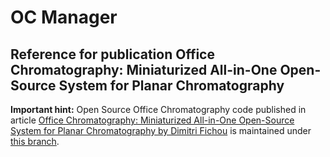 # OC Manager

## Reference for publication Office Chromatography: Miniaturized All-in-One Open-Source System for Planar Chromatography
**Important hint:** Open Source Office Chromatography code published in article [Office Chromatography: Miniaturized All-in-One Open-Source System for Planar Chromatography by Dimitri Fichou](https://pubs.acs.org/doi/10.1021/acs.analchem.8b02866) is maintained under [this branch](https://github.com/OfficeChromatography/OC_manager/tree/snapshot-dimitri-2018-05-17).

